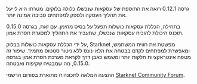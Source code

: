 גרסה 0.12.1 רואה את התוספת של עסקאות שנכשלו כלולה בלוקים. מטרתו היא לייעל את תהליך העסקה ולספק למפתחים סביבה אמינה יותר. 

בתחילה, הכללת עסקאות כושלות תפעל על בסיס מהימן. עם זאת, בגרסה 0.15.0 תוכנס היכולת להוכיח עסקאות שנכשלו, שתעביר את התהליך למסגרת חסרת אמון.

על ידי הכללת עסקאות כושלות בבלוק, Starknet מפשטת את חווית המשתמש, ומאפשרת למפתחים לקדם בבטחה את הלא-נונס ללא ניטור סטטוס מתמיד. שיפור זה מטפח אינטראקציות חלקות יותר ומשמש כאבן דרך לקראת מערכת חסרת אמון בגרסה 0.15.0, מה שמבטיח שקיפות ואבטחה.

ההצעה המלאה לתכונה זו מתוארת בפורום הרשמי [Starknet Community Forum](https://community.starknet.io/t/efficient-utilization-of-sequencer-capacity-in-starknet-v0-12-1/95607/1).